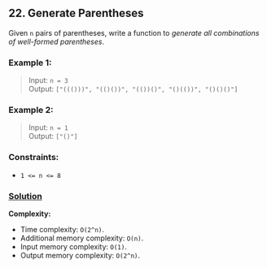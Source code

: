 ## 22. Generate Parentheses

Given `n` pairs of parentheses, write a function to _generate all combinations of well-formed parentheses_.

### **Example 1:**
> Input: `n = 3`  
> Output: `["((()))", "(()())", "(())()", "()(())", "()()()"]`

### **Example 2:**
> Input: `n = 1`  
> Output: `["()"]`

### **Constraints:**
* `1 <= n <= 8`

### **[Solution](../src/main/java/ru/druzhininyy/leetcode/exercises/algorithms/problem0022/Solution.java)**

**Complexity:**

* Time complexity: `O(2^n)`.
* Additional memory complexity: `O(n)`.
* Input memory complexity: `O(1)`.
* Output memory complexity: `O(2^n)`.